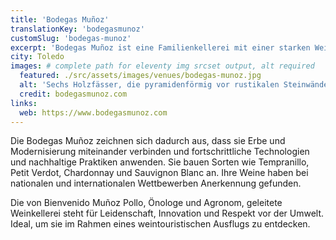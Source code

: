 ```yaml
---
title: 'Bodegas Muñoz'
translationKey: 'bodegasmunoz'
customSlug: 'bodegas-munoz'
excerpt: 'Bodegas Muñoz ist eine Familienkellerei mit einer starken Weinbautradition, die in einer Region mit extremem Kontinentalklima (kalte Winter, heiße und trockene Sommer) liegt.'
city: Toledo
images: # complete path for eleventy img srcset output, alt required
  featured: ./src/assets/images/venues/bodegas-munoz.jpg
  alt: 'Sechs Holzfässer, die pyramidenförmig vor rustikalen Steinwänden gestapelt sind. Jedes Fass ist mit einem Wappen der Bodegas Muñoz versehen'
  credit: bodegasmunoz.com
links:
  web: https://www.bodegasmunoz.com
---
```


Die Bodegas Muñoz zeichnen sich dadurch aus, dass sie Erbe und Modernisierung miteinander verbinden und fortschrittliche Technologien und nachhaltige Praktiken anwenden. Sie bauen Sorten wie Tempranillo, Petit Verdot, Chardonnay und Sauvignon Blanc an. Ihre Weine haben bei nationalen und internationalen Wettbewerben Anerkennung gefunden.

Die von Bienvenido Muñoz Pollo, Önologe und Agronom, geleitete Weinkellerei steht für Leidenschaft, Innovation und Respekt vor der Umwelt. Ideal, um sie im Rahmen eines weintouristischen Ausflugs zu entdecken.
